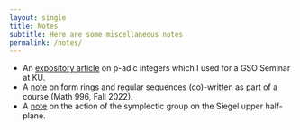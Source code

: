 ```yaml
---
layout: single
title: Notes
subtitle: Here are some miscellaneous notes 
permalink: /notes/
---
```


- An [expository article](../assets/p_adic_art.pdf) on p-adic integers which I used for a GSO Seminar at KU.
- A [note](../assets/Form_rings-1.pdf) on form rings and regular sequences (co)-written as part of a course (Math 996, Fall 2022).
- A [note](../assets/spnr.pdf) on the action of the symplectic group on the Siegel upper half-plane.
